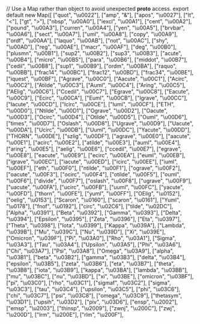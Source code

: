 // Use a Map rather than object to avoid unexpected __proto__ access.
export default new Map([
  ["quot", "\u0022"],
  ["amp", "&"],
  ["apos", "\u0027"],
  ["lt", "<"],
  ["gt", ">"],
  ["nbsp", "\u00A0"],
  ["iexcl", "\u00A1"],
  ["cent", "\u00A2"],
  ["pound", "\u00A3"],
  ["curren", "\u00A4"],
  ["yen", "\u00A5"],
  ["brvbar", "\u00A6"],
  ["sect", "\u00A7"],
  ["uml", "\u00A8"],
  ["copy", "\u00A9"],
  ["ordf", "\u00AA"],
  ["laquo", "\u00AB"],
  ["not", "\u00AC"],
  ["shy", "\u00AD"],
  ["reg", "\u00AE"],
  ["macr", "\u00AF"],
  ["deg", "\u00B0"],
  ["plusmn", "\u00B1"],
  ["sup2", "\u00B2"],
  ["sup3", "\u00B3"],
  ["acute", "\u00B4"],
  ["micro", "\u00B5"],
  ["para", "\u00B6"],
  ["middot", "\u00B7"],
  ["cedil", "\u00B8"],
  ["sup1", "\u00B9"],
  ["ordm", "\u00BA"],
  ["raquo", "\u00BB"],
  ["frac14", "\u00BC"],
  ["frac12", "\u00BD"],
  ["frac34", "\u00BE"],
  ["iquest", "\u00BF"],
  ["Agrave", "\u00C0"],
  ["Aacute", "\u00C1"],
  ["Acirc", "\u00C2"],
  ["Atilde", "\u00C3"],
  ["Auml", "\u00C4"],
  ["Aring", "\u00C5"],
  ["AElig", "\u00C6"],
  ["Ccedil", "\u00C7"],
  ["Egrave", "\u00C8"],
  ["Eacute", "\u00C9"],
  ["Ecirc", "\u00CA"],
  ["Euml", "\u00CB"],
  ["Igrave", "\u00CC"],
  ["Iacute", "\u00CD"],
  ["Icirc", "\u00CE"],
  ["Iuml", "\u00CF"],
  ["ETH", "\u00D0"],
  ["Ntilde", "\u00D1"],
  ["Ograve", "\u00D2"],
  ["Oacute", "\u00D3"],
  ["Ocirc", "\u00D4"],
  ["Otilde", "\u00D5"],
  ["Ouml", "\u00D6"],
  ["times", "\u00D7"],
  ["Oslash", "\u00D8"],
  ["Ugrave", "\u00D9"],
  ["Uacute", "\u00DA"],
  ["Ucirc", "\u00DB"],
  ["Uuml", "\u00DC"],
  ["Yacute", "\u00DD"],
  ["THORN", "\u00DE"],
  ["szlig", "\u00DF"],
  ["agrave", "\u00E0"],
  ["aacute", "\u00E1"],
  ["acirc", "\u00E2"],
  ["atilde", "\u00E3"],
  ["auml", "\u00E4"],
  ["aring", "\u00E5"],
  ["aelig", "\u00E6"],
  ["ccedil", "\u00E7"],
  ["egrave", "\u00E8"],
  ["eacute", "\u00E9"],
  ["ecirc", "\u00EA"],
  ["euml", "\u00EB"],
  ["igrave", "\u00EC"],
  ["iacute", "\u00ED"],
  ["icirc", "\u00EE"],
  ["iuml", "\u00EF"],
  ["eth", "\u00F0"],
  ["ntilde", "\u00F1"],
  ["ograve", "\u00F2"],
  ["oacute", "\u00F3"],
  ["ocirc", "\u00F4"],
  ["otilde", "\u00F5"],
  ["ouml", "\u00F6"],
  ["divide", "\u00F7"],
  ["oslash", "\u00F8"],
  ["ugrave", "\u00F9"],
  ["uacute", "\u00FA"],
  ["ucirc", "\u00FB"],
  ["uuml", "\u00FC"],
  ["yacute", "\u00FD"],
  ["thorn", "\u00FE"],
  ["yuml", "\u00FF"],
  ["OElig", "\u0152"],
  ["oelig", "\u0153"],
  ["Scaron", "\u0160"],
  ["scaron", "\u0161"],
  ["Yuml", "\u0178"],
  ["fnof", "\u0192"],
  ["circ", "\u02C6"],
  ["tilde", "\u02DC"],
  ["Alpha", "\u0391"],
  ["Beta", "\u0392"],
  ["Gamma", "\u0393"],
  ["Delta", "\u0394"],
  ["Epsilon", "\u0395"],
  ["Zeta", "\u0396"],
  ["Eta", "\u0397"],
  ["Theta", "\u0398"],
  ["Iota", "\u0399"],
  ["Kappa", "\u039A"],
  ["Lambda", "\u039B"],
  ["Mu", "\u039C"],
  ["Nu", "\u039D"],
  ["Xi", "\u039E"],
  ["Omicron", "\u039F"],
  ["Pi", "\u03A0"],
  ["Rho", "\u03A1"],
  ["Sigma", "\u03A3"],
  ["Tau", "\u03A4"],
  ["Upsilon", "\u03A5"],
  ["Phi", "\u03A6"],
  ["Chi", "\u03A7"],
  ["Psi", "\u03A8"],
  ["Omega", "\u03A9"],
  ["alpha", "\u03B1"],
  ["beta", "\u03B2"],
  ["gamma", "\u03B3"],
  ["delta", "\u03B4"],
  ["epsilon", "\u03B5"],
  ["zeta", "\u03B6"],
  ["eta", "\u03B7"],
  ["theta", "\u03B8"],
  ["iota", "\u03B9"],
  ["kappa", "\u03BA"],
  ["lambda", "\u03BB"],
  ["mu", "\u03BC"],
  ["nu", "\u03BD"],
  ["xi", "\u03BE"],
  ["omicron", "\u03BF"],
  ["pi", "\u03C0"],
  ["rho", "\u03C1"],
  ["sigmaf", "\u03C2"],
  ["sigma", "\u03C3"],
  ["tau", "\u03C4"],
  ["upsilon", "\u03C5"],
  ["phi", "\u03C6"],
  ["chi", "\u03C7"],
  ["psi", "\u03C8"],
  ["omega", "\u03C9"],
  ["thetasym", "\u03D1"],
  ["upsih", "\u03D2"],
  ["piv", "\u03D6"],
  ["ensp", "\u2002"],
  ["emsp", "\u2003"],
  ["thinsp", "\u2009"],
  ["zwnj", "\u200C"],
  ["zwj", "\u200D"],
  ["lrm", "\u200E"],
  ["rlm", "\u200F"],
